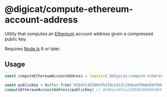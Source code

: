 # @digicat/compute-ethereum-account-address

Utility that computes an [Ethereum](https://ethereum.org/) account address given
a compressed public key.

Requires [Node.js](https://nodejs.org/en/) 6 or later.

## Usage

```js
const computeEthereumAccountAddress = require('@digicat/compute-ethereum-account-address')

const publicKey = Buffer.from('03b47c429864fb378ce313c156badf8b8d507ddee11bcb87b475d61faa6b3b8eb1', 'hex')
computeEthereumAccountAddress(publicKey) // 0x4beae951e229649300d09d846d95adf232b08e58
```
